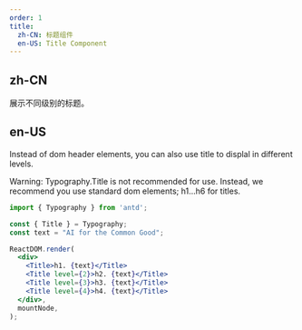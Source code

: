 ```yaml
---
order: 1
title:
  zh-CN: 标题组件
  en-US: Title Component
---
```


## zh-CN

展示不同级别的标题。

## en-US

Instead of dom header elements, you can also use title to displal in different levels.

Warning:  Typography.Title is not recommended for use.  Instead, we recommend you use standard dom elements; h1...h6 for titles.

```jsx
import { Typography } from 'antd';

const { Title } = Typography;
const text = "AI for the Common Good";

ReactDOM.render(
  <div>
    <Title>h1. {text}</Title>
    <Title level={2}>h2. {text}</Title>
    <Title level={3}>h3. {text}</Title>
    <Title level={4}>h4. {text}</Title>
  </div>,
  mountNode,
);
```
